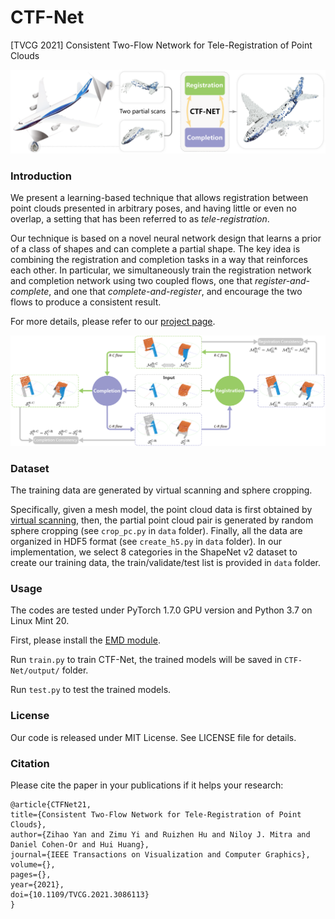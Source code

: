 # CTF-Net
[TVCG 2021] Consistent Two-Flow Network for Tele-Registration of Point Clouds

![overview](./doc/overview.png)


### Introduction

We present a learning-based technique that allows registration between point clouds presented in arbitrary poses, and having little or even no overlap, a setting that has been referred to as *tele-registration*.

Our technique is based on a novel neural network design that learns a prior of a class of shapes and can complete a partial shape. The key idea is combining the registration and completion tasks in a way that reinforces each other. In particular, we simultaneously train the registration network and completion network using two coupled flows, one that *register-and-complete*, and one that *complete-and-register*, and encourage the two flows to produce a consistent result.

For more details, please refer to our [project page](https://vcc.tech/research/2021/CTFNet).

![network](./doc/network.png)


### Dataset

The training data are generated by virtual scanning and sphere cropping.

Specifically, given a mesh model, the point cloud data is first obtained by [virtual scanning](https://github.com/Salingo/virtual-3d-scanner), then, the partial point cloud pair is generated by random sphere cropping (see `crop_pc.py` in `data` folder). Finally, all the data are organized in HDF5 format (see `create_h5.py` in `data` folder).
In our implementation, we select 8 categories in the ShapeNet v2 dataset to create our training data, the train/validate/test list is provided in `data` folder.


### Usage

The codes are tested under PyTorch 1.7.0 GPU version and Python 3.7 on Linux Mint 20.

First, please install the [EMD module](https://github.com/Colin97/MSN-Point-Cloud-Completion/tree/master/emd).

Run `train.py` to train CTF-Net, the trained models will be saved in `CTF-Net/output/` folder.

Run `test.py` to test the trained models.


### License

Our code is released under MIT License. See LICENSE file for details.


### Citation

Please cite the paper in your publications if it helps your research:
```
@article{CTFNet21,
title={Consistent Two-Flow Network for Tele-Registration of Point Clouds},
author={Zihao Yan and Zimu Yi and Ruizhen Hu and Niloy J. Mitra and Daniel Cohen-Or and Hui Huang},
journal={IEEE Transactions on Visualization and Computer Graphics},
volume={},
pages={},
year={2021},
doi={10.1109/TVCG.2021.3086113}
}
```
